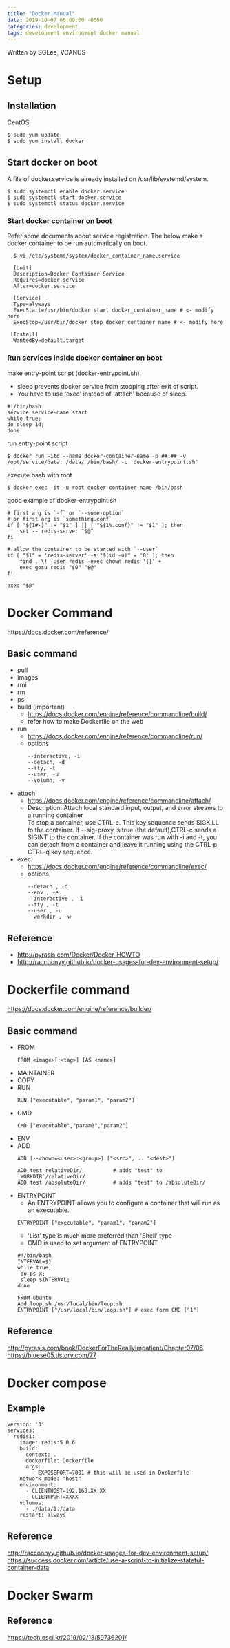 ```yaml
---
title: "Docker Manual"
data: 2019-10-07 00:00:00 -0000
categories: development 
tags: development environment docker manual
---
```


Written by SGLee, VCANUS

# Setup

## Installation
CentOS
```
$ sudo yum update
$ sudo yum install docker
```

## Start docker on boot 
A file of docker.service is already installed on /usr/lib/systemd/system. 
```
$ sudo systemctl enable docker.service
$ sudo systemctl start docker.service
$ sudo systemctl status docker.service
```

### Start docker container on boot 
Refer some documents about service registration. 
The below make a docker container to be run automatically on boot.
```
  $ vi /etc/systemd/system/docker_container_name.service
```
```
  [Unit]
  Description=Docker Container Service
  Requires=docker.service
  After=docker.service

  [Service]
  Type=alyways
  ExecStart=/usr/bin/docker start docker_container_name # <- modify here
  ExecStop=/usr/bin/docker stop docker_container_name # <- modify here

 [Install]
  WantedBy=default.target
```

### Run services inside docker container on boot
make entry-point script (docker-entrypoint.sh). 
 - sleep prevents docker service from stopping after exit of script.
 - You have to use 'exec' instead of 'attach' because of sleep.
```
#!/bin/bash
service service-name start
while true;
do sleep 1d;
done
```

run entry-point script
```
$ docker run -itd --name docker-container-name -p ##:## -v /opt/service/data: /data/ /bin/bash/ -c 'docker-entrypoint.sh'
```

execute bash with root
```
$ docker exec -it -u root docker-container-name /bin/bash 
``` 

good example of docker-entrypoint.sh
```
# first arg is `-f` or `--some-option`
# or first arg is `something.conf`
if [ "${1#-}" != "$1" ] || [ "${1%.conf}" != "$1" ]; then
	set -- redis-server "$@"
fi

# allow the container to be started with `--user`
if [ "$1" = 'redis-server' -a "$(id -u)" = '0' ]; then
	find . \! -user redis -exec chown redis '{}' +
	exec gosu redis "$0" "$@"
fi

exec "$@"
```

# Docker Command
https://docs.docker.com/reference/
## Basic command
 - pull
 - images
 - rmi
 - rm
 - ps
 - build (important)
    * https://docs.docker.com/engine/reference/commandline/build/ 
    * refer how to make Dockerfile on the web
 - run
    * https://docs.docker.com/engine/reference/commandline/run/  
    * options
        ```
        --interactive, -i
        --detach, -d
        --tty, -t
        --user, -u
        --volumn, -v
        ```
 - attach
    * https://docs.docker.com/engine/reference/commandline/attach/ 
    * Description: Attach local standard input, output, and error streams to a running container  
    To stop a container, use CTRL-c. This key sequence sends SIGKILL to the container. If --sig-proxy is true (the default),CTRL-c sends a SIGINT to the container. If the container was run with -i and -t, you can detach from a container and leave it running using the CTRL-p CTRL-q key sequence. 
 - exec
    * https://docs.docker.com/engine/reference/commandline/exec/ 
    * options
        ```
        --detach , -d
        --env , -e 
        --interactive , -i 
        --tty , -t
        --user , -u
        --workdir , -w
        ``` 
## Reference 
 - http://pyrasis.com/Docker/Docker-HOWTO
 - http://raccoonyy.github.io/docker-usages-for-dev-environment-setup/

# Dockerfile command
https://docs.docker.com/engine/reference/builder/
## Basic command
 - FROM
    ```
    FROM <image>[:<tag>] [AS <name>]
    ```
 - MAINTAINER
 - COPY
 - RUN
    ```
    RUN ["executable", "param1", "param2"]
    ```
 - CMD
    ```
    CMD ["executable","param1","param2"]
    ```
 - ENV
 - ADD
    ```
    ADD [--chown=<user>:<group>] ["<src>",... "<dest>"]
    ```
    ```
    ADD test relativeDir/          # adds "test" to `WORKDIR`/relativeDir/
    ADD test /absoluteDir/         # adds "test" to /absoluteDir/ 
    ```
 - ENTRYPOINT
    * An ENTRYPOINT allows you to configure a container that will run as an executable. 
    ```
    ENTRYPOINT ["executable", "param1", "param2"]
    ``` 
    * 'List' type is much more preferred than 'Shell' type
    * CMD is used to set argument of ENTRYPOINT
    ```
    #!/bin/bash 
    INTERVAL=$1 
    while true; 
     do ps x; 
     sleep $INTERVAL; 
    done
    ```
    ```
    FROM ubuntu 
    Add loop.sh /usr/local/bin/loop.sh 
    ENTRYPOINT ["/usr/local/bin/loop.sh"] # exec form CMD ["1"]
    ```
## Reference
http://pyrasis.com/book/DockerForTheReallyImpatient/Chapter07/06
https://bluese05.tistory.com/77

# Docker compose
## Example
```
version: '3'
services: 
  redis1: 
    image: redis:5.0.6 
    build: 
      context: .  
      dockerfile: Dockerfile 
      args: 
        - EXPOSEPORT=7001 # this will be used in Dockerfile
    network_mode: "host" 
    environment: 
      - CLIENTHOST=192.168.XX.XX 
      - CLIENTPORT=XXXX 
    volumes: 
      - ./data/1:/data 
    restart: always
```
## Reference
http://raccoonyy.github.io/docker-usages-for-dev-environment-setup/
https://success.docker.com/article/use-a-script-to-initialize-stateful-container-data

# Docker Swarm
## Reference
https://tech.osci.kr/2019/02/13/59736201/
